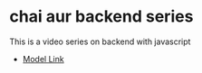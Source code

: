 # chai aur backend series 

This is a video series on backend with javascript
- [Model Link](https://www.youtube.com/redirect?event=video_description&redir_token=QUFFLUhqbDk2Um9hMEN5N21EWWw2T2lVMTV2ZEpVTTBIUXxBQ3Jtc0tuSXl5emtqZWJaVEZpWEFHdXZTRzlwZ3FuOHBPVUFYekxxWGtERHg0aHhXVjc0RmRLRUU5ZjZSR1hvTS1kVkZYYzVlRXVYdG00TGxqYzJ6QnRoRHdKNGZGUVpPbzZmeFAzWW1TOTBhSzc5ZERmQTlTSQ&q=https%3A%2F%2Fapp.eraser.io%2Fworkspace%2FYtPqZ1VogxGy1jzIDkzj%3Forigin%3Dshare&v=9B4CvtzXRpc)